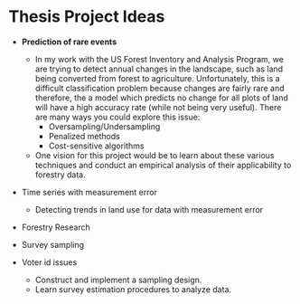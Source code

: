 # Thesis Project Ideas

* **Prediction of rare events**
    + In my work with the US Forest Inventory and Analysis Program, we are trying to detect annual changes in the landscape, such as land being converted from forest to agriculture.  Unfortunately, this is a difficult classification problem because changes are fairly rare and therefore, the a model which predicts no change for all plots of land will have a high accuracy rate (while not being very useful).  There are many ways you could explore this issue:
        + Oversampling/Undersampling
        + Penalized methods
        + Cost-sensitive algorithms
    + One vision for this project would be to learn about these various techniques and conduct an empirical analysis of their applicability to forestry data.    

* Time series with measurement error
    + Detecting trends in land use for data with measurement error

* Forestry Research

* Survey sampling

* Voter id issues
    + Construct and implement a sampling design.  
    + Learn survey estimation procedures to analyze data.
    
